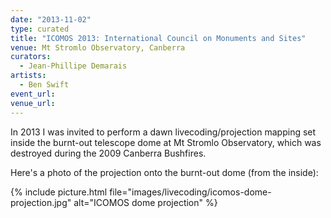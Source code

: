 ```yaml
---
date: "2013-11-02"
type: curated
title: "ICOMOS 2013: International Council on Monuments and Sites"
venue: Mt Stromlo Observatory, Canberra
curators:
  - Jean-Phillipe Demarais
artists:
  - Ben Swift
event_url:
venue_url:
---
```


In 2013 I was invited to perform a dawn livecoding/projection mapping set inside
the burnt-out telescope dome at Mt Stromlo Observatory, which was destroyed
during the 2009 Canberra Bushfires.

Here's a photo of the projection onto the burnt-out dome (from the inside):

{% include picture.html file="images/livecoding/icomos-dome-projection.jpg" alt="ICOMOS dome projection" %}
